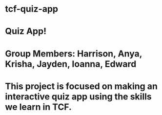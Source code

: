 # tcf-quiz-app

# Quiz App!
# Group Members: Harrison, Anya, Krisha, Jayden, Ioanna, Edward

# This project is focused on making an interactive quiz app using the skills we learn in TCF.

